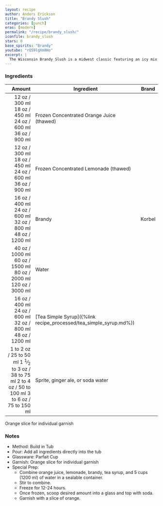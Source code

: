 ```yaml
---
layout: recipe
author: Anders Erickson
title: "Brandy Slush"
categories: [punch]
eras: [modern]
permalink: "/recipe/brandy_slush/"
iconfile: brandy_slush
stars: 0
base_spirits: "Brandy"
youtube: "rQ59lgXm8Ho"
excerpt: |
  The Wisconsin Brandy Slush is a midwest classic featuring an icy mix of fruit juice, tea, and brandy. This boozy punch is perfect to serve at your next party.<br><br>For a wintery twist, substitute the juice concentrates with cranberry and lime. Top with spicy ginger ale. Garnish with a sprig of rosemary.
---
```


### Ingredients

|    Amount | Ingredient                                              | Brand  |
| --------: | ------------------------------------------------------- | ------ |
|     <span class="onex active">12 oz  / 300 ml</span> <span class="onehalfx">18 oz  / 450 ml</span> <span class="twox">24 oz  / 600 ml</span> <span class="threex">36 oz  / 900 ml</span>| Frozen Concentrated Orange Juice (thawed)               |
|     <span class="onex active">12 oz  / 300 ml</span> <span class="onehalfx">18 oz  / 450 ml</span> <span class="twox">24 oz  / 600 ml</span> <span class="threex">36 oz  / 900 ml</span>| Frozen Concentrated Lemonade (thawed)                   |
|     <span class="onex active">16 oz  / 400 ml</span> <span class="onehalfx">24 oz  / 600 ml</span> <span class="twox">32 oz  / 800 ml</span> <span class="threex">48 oz  / 1200 ml</span>| Brandy                                                  | Korbel |
|     <span class="onex active">40 oz  / 1000 ml</span> <span class="onehalfx">60 oz  / 1500 ml</span> <span class="twox">80 oz  / 2000 ml</span> <span class="threex">120 oz  / 3000 ml</span>| Water                                                   |
|     <span class="onex active">16 oz  / 400 ml</span> <span class="onehalfx">24 oz  / 600 ml</span> <span class="twox">32 oz  / 800 ml</span> <span class="threex">48 oz  / 1200 ml</span>| [Tea Simple Syrup]({%link recipe_processed/tea_simple_syrup.md%}) |
| <span class="onex active">1 to 2 oz  / 25 to 50 ml</span> <span class="onehalfx">1 <sup>1</sup>&frasl;<sub>2</sub> to 3 oz  / 38 to 75 ml</span> <span class="twox">2 to 4 oz  / 50 to 100 ml</span> <span class="threex">3 to 6 oz  / 75 to 150 ml</span>| Sprite, ginger ale, or soda water                       |

Orange slice for individual garnish

### Notes

- Method: Build in Tub
- Pour: Add all ingredients directly into the tub
- Glassware: Parfait Cup
- Garnish: Orange slice for individual garnish
- Special Prep:
  - Combine orange juice, lemonade, brandy, tea syrup, and 5 cups (1200 ml) of water in a sealable container.
  - Stir to combine.
  - Freeze for 12-24 hours.
  - Once frozen, scoop desired amount into a glass and top with soda.
  - Garnish with a slice of orange.

    
<script type="application/ld+json">
{
  "@context": "https://schema.org",
  "@type": "Recipe",
  "author": {
    "@type": "Person",
    "name": "{{ page.author }}"
    },
  "description": "{{ page.excerpt | strip_html | replace: '"', "'" }}",
  "recipeIngredient": [
  "12 oz Frozen Concentrated Orange Juice (thawed)",
  "12 oz Frozen Concentrated Lemonade (thawed)",
  "16 oz Brandy ",
  "40 oz Water",
  "16 oz Tea Simple Syrup",
  "1 to 2 oz Sprite, ginger ale, or soda water"
    ],
  "name": "{{ page.title }}",
  "recipeInstructions": [
    {
      "@type": "HowToStep",
      "text": "- Method: Build in Tub"
    },
    {
      "@type": "HowToStep",
      "text": "- Pour: Add all ingredients directly into the tub"
    },
    {
      "@type": "HowToStep",
      "text": "- Glassware: Parfait Cup"
    },
    {
      "@type": "HowToStep",
      "text": "- Garnish: Orange slice for individual garnish"
    },
    {
      "@type": "HowToStep",
      "text": "- Special Prep:"
    },
    {
      "@type": "HowToStep",
      "text": "  - Combine orange juice, lemonade, brandy, tea syrup, and 5 cups (1200 ml) of water in a sealable container."
    },
    {
      "@type": "HowToStep",
      "text": "  - Stir to combine."
    },
    {
      "@type": "HowToStep",
      "text": "  - Freeze for 12-24 hours."
    },
    {
      "@type": "HowToStep",
      "text": "  - Once frozen, scoop desired amount into a glass and top with soda."
    },
    {
      "@type": "HowToStep",
      "text": "  - Garnish with a slice of orange."
    }
    ],
  "recipeYield": "1 cocktail",
  "recipeCategory": "cocktail",
  {%- if page.stars and site.data.ratings[page.iconfile].ratings -%}"aggregateRating": "{%- include stars_metadata.html %} out of 5",{%- endif -%}
  "recipeCuisine": "global",
  "prepTime": "PT20M",
  "cookTime": "PT15S",
  "keywords": "{{ page.title }}, cocktail, {{ page.eras }}, {%- include category_metadata.html -%}, {%- include spirits_metadata.html -%}"
}
</script>

    